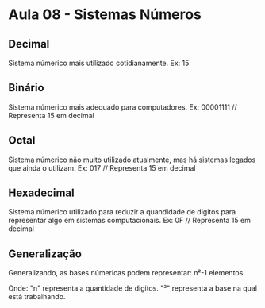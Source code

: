 # Aula 08 - Sistemas Números

## Decimal
Sistema númerico mais utilizado cotidianamente.
Ex: 15

## Binário
Sistema númerico mais adequado para computadores.
Ex: 00001111 // Representa 15 em decimal

## Octal
Sistema númerico não muito utilizado atualmente, mas há sistemas legados que ainda o utilizam.
Ex: 017 // Representa 15 em decimal

## Hexadecimal
Sistema númerico utilizado para reduzir a quandidade de digitos para representar algo em sistemas computacionais.
Ex: 0F // Representa 15 em decimal

## Generalização
Generalizando, as bases númericas podem representar: n²-1 elementos.

Onde:
"n" representa a quantidade de digitos.
"²" representa a base na qual está trabalhando.